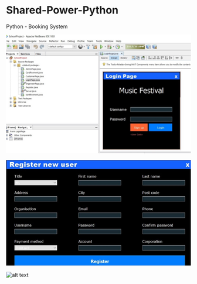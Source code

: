# Shared-Power-Python
Python - Booking System


![alt text](https://github.com/ionutcosminmarcoci/Global-Music-Concert-Booking-System/blob/main/Picture1.jpg?raw=true)

![alt text](https://github.com/ionutcosminmarcoci/Global-Music-Concert-Booking-System/blob/main/Picture2.jpg?raw=true)


![alt text](https://github.com/ionutcosminmarcoci/Global-Music-Concert-Booking-System/blob/main/Picture3.jpg?raw=true)

